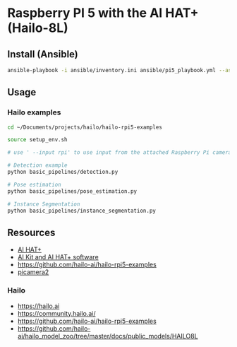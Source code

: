 # Raspberry PI 5 with the AI HAT+ (Hailo-8L)

## Install (Ansible)

```sh
ansible-playbook -i ansible/inventory.ini ansible/pi5_playbook.yml --ask-pass
```


## Usage

### Hailo examples

```sh
cd ~/Documents/projects/hailo/hailo-rpi5-examples

source setup_env.sh
```

```sh
# use ' --input rpi' to use input from the attached Raspberry Pi camera

# Detection example
python basic_pipelines/detection.py

# Pose estimation
python basic_pipelines/pose_estimation.py

# Instance Segmentation
python basic_pipelines/instance_segmentation.py
```



## Resources
- [AI HAT+ ](https://www.raspberrypi.com/documentation/accessories/ai-hat-plus.html)
- [AI Kit and AI HAT+ software](https://www.raspberrypi.com/documentation/computers/ai.html)
- https://github.com/hailo-ai/hailo-rpi5-examples
- [picamera2](https://github.com/raspberrypi/picamera2)

### Hailo
- https://hailo.ai
- https://community.hailo.ai/
- https://github.com/hailo-ai/hailo-rpi5-examples
- https://github.com/hailo-ai/hailo_model_zoo/tree/master/docs/public_models/HAILO8L